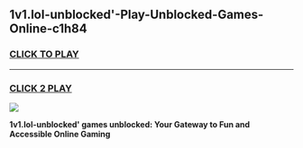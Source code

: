 
## 1v1.lol-unblocked'-Play-Unblocked-Games-Online-c1h84
<h3>
<a href="https://premium76.site?title=1v1.lol-unblocked'&ref=25A">CLICK TO PLAY</a></h3>
<hr>

<h3>
<a href="https://premium76.site?title=1v1.lol-unblocked'&ref=25A">CLICK 2 PLAY</a>
  
</h3>

<a href="https://premium76.site?title=1v1.lol-unblocked'&ref=25A"><img src="https://clearcache.store/games.png"></a>


**1v1.lol-unblocked' games unblocked: Your Gateway to Fun and Accessible Online Gaming**

